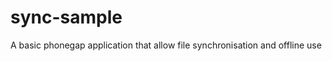 sync-sample
===========

A basic phonegap application that allow file synchronisation and offline use